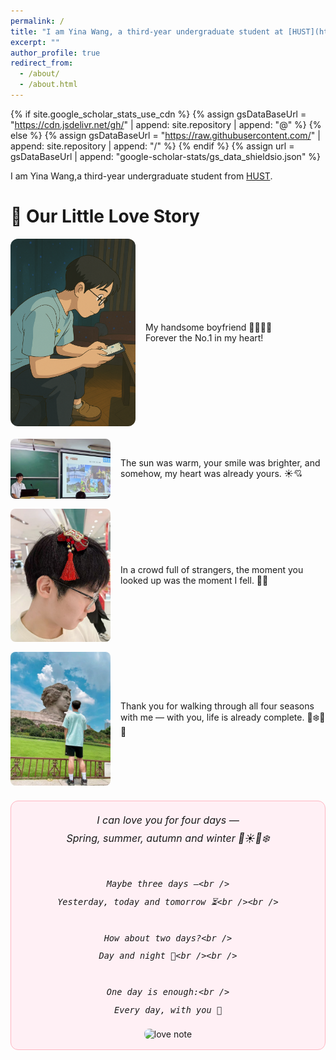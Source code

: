 ```yaml
---
permalink: /
title: "I am Yina Wang, a third-year undergraduate student at [HUST](https://hust.edu.cn/)"
excerpt: ""
author_profile: true
redirect_from: 
  - /about/
  - /about.html
---
```


{% if site.google_scholar_stats_use_cdn %}
{% assign gsDataBaseUrl = "https://cdn.jsdelivr.net/gh/" | append: site.repository | append: "@" %}
{% else %}
{% assign gsDataBaseUrl = "https://raw.githubusercontent.com/" | append: site.repository | append: "/" %}
{% endif %}
{% assign url = gsDataBaseUrl | append: "google-scholar-stats/gs_data_shieldsio.json" %}

<span class='anchor' id='about-me'></span>

I am Yina Wang,a third-year undergraduate student from [HUST](https://hust.edu.cn/).

<!--这种是注释，我给你保留在这里面了，你以后好参考 My research interest includes CV,NLP,LLM,UI Intelligence, and LLM-based Agents.-->



<!--
# 🔥 News

- 🎉🎉 2025.01: **UICopilot** has been selected as WWW 2025 Oral!

# 📝 Publications

- \* indicates equal contribution. † indicates corresponding author.
<div class='paper-box'><div class='paper-box-image'><div><div class="badge">WWW 2025 Oral</div><img src='images/UIcopilot.png' alt="UIcopilot" width="100%"></div></div>
<div class='paper-box-text' markdown="1">
  
[UICopilot: Automating UI Synthesis via Hierarchical Code Generation from Webpage Designs](https://openreview.net/pdf?id=faMbH0wkye) 
  
Yi Gui\*, Yao Wan†, Zhen Li\*, **Zhongyi Zhang**\*, Dongping Chen, Hongyu Zhang, Yi Su, Bohua Chen, Xing Zhou, Wenbin Jiang, Xiangliang Zhang
</div>
</div>

# 🍀 In Submission
<div class='paper-box'><div class='paper-box-image'><div><div class="badge">KDD 2025</div><img src='images/LaTCoder.png' alt="LaTCoder" width="100%"></div></div>
<div class='paper-box-text' markdown="1">
  
[LaTCoder: Converting Webpage Design to Code with Layout-as-Thought](https://openreview.net/pdf?id=faMbH0wkye)
  
Yi Gui\*, Zhen Li\*, **Zhongyi Zhang**\*, Guohao Wang\*, Tianpeng Lv, Gaoyang Jiang, Yi Liu, Dongping Chen, Yao Wan†, Hongyu Zhang, Wenbin Jiang, Xuanhua Shi, Hai Jin
</div>
</div>

<div class='paper-box'><div class='paper-box-image'><div><div class="badge">KDD 2025</div><img src='images/JudgeAnything.png' alt="Judge Anything" width="100%"></div></div>
<div class='paper-box-text' markdown="1">

[Judge Anything: MLLM as a Judge Across Any Modality](https://arxiv.org/pdf/2503.17489)
  
Shu Pu\*, Yaochen Wang\*, Dongping Chen\*, Yuhang Chen\*, Guohao Wang\*, Qi Qin\*, **Zhongyi Zhang**\*, Zhiyuan Zhang\*, Zetong Zhou\*, Shuang Gong\*, Yi Gui, Yao Wan†, Philip S. Yu
</div>
</div>
- This paper is still under submission, so I haven't made it public. The link above is not to our paper.


# 🎖 Honors and Awards
<div style="display: flex; align-items: center;">
  <img src='images/Scholarship.png' alt='National Scholarship' width='300' style="margin-right: 10px;" />
  <div>
    <span style="font-style: italic;">• 2024.10</span>, National Scholarship 🎉🎉🎉
  </div>
</div>



# 📖 Educations
- *2022.09 - 2026.06(expected)*,  BEng., Huazhong University of Science and Technology



# 💬 Invited Talks


# 💻 Internships
- *2024.05 - Present*, Research Internship in One lab at HUST
  
I have been collaborating with [Yao Wan](http://wanyao.me), Yi Gui on research in UI Intelligence. Additionally, I have been working alongside Yao Wan and Dongping Chen on MLLM-as-a-Judge. Looking ahead, I aspire to delve into MCTS-UI.
-->

# 🧸 Our Little Love Story
<!-- Main photo -->
<div style="display: flex; align-items: center; gap: 16px; margin-bottom: 20px;">
  <img src="images/profile2.png" alt="boyfriend" width="200" style="border-radius: 12px;" />
  <div>
    <p style="margin: 0;">
      My handsome boyfriend 💖💖💖✨<br />
      Forever the No.1 in my heart!
    </p>
  </div>
</div>

<!-- Photo 1 -->
<div style="display: flex; align-items: center; gap: 16px; margin-bottom: 16px;">
  <img src="images/image.png" alt="sweet moment 1" width="160" style="border-radius: 8px;" />
  <div>
    <p style="margin: 0;">
      The sun was warm, your smile was brighter, and somehow, my heart was already yours. ☀️💘
    </p>
  </div>
</div>

<!-- Photo 2 -->
<div style="display: flex; align-items: center; gap: 16px; margin-bottom: 16px;">
  <img src="images/3.jpg" alt="sweet moment 2" width="160" style="border-radius: 8px;" />
  <div>
    <p style="margin: 0;">
      In a crowd full of strangers, the moment you looked up was the moment I fell. 💭💗
    </p>
  </div>
</div>

<!-- Photo 3 -->
<div style="display: flex; align-items: center; gap: 16px; margin-bottom: 16px;">
  <img src="images/4.jpg" alt="sweet moment 3" width="160" style="border-radius: 8px;" />
  <div>
    <p style="margin: 0;">
      Thank you for walking through all four seasons with me — with you, life is already complete. 🌸❄️🍂🌞
    </p>
  </div>
</div>


<div style="padding: 16px; border-radius: 12px; border: 1px solid #ffb6c1; background: #fff0f5; margin-top: 24px;">

  <div style="text-align: center; font-size: 16px; font-style: italic; line-height: 1.8;">
    I can love you for four days —<br />
    Spring, summer, autumn and winter 🌸☀️🍂❄️<br /><br />

    Maybe three days —<br />
    Yesterday, today and tomorrow ⏳<br /><br />

    How about two days?<br />
    Day and night 🌙<br /><br />

    One day is enough:<br />
    Every day, with you 💖
  </div>

  <div style="text-align: center; margin-top: 16px;">
    <img src="images/love_note.png" alt="love note" width="120" style="border-radius: 8px;" />
  </div>

</div>


